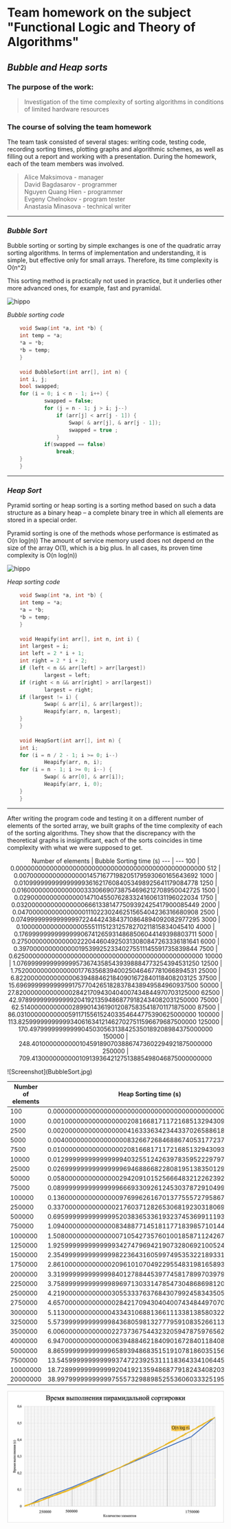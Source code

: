 # Team homework on the subject "Functional Logic and Theory of Algorithms"
## *Bubble and Heap sorts*
### The purpose of the work:

> Investigation of the time complexity of sorting algorithms 
> in conditions of limited hardware resources

### The course of solving the team homework

The team task consisted of several stages: writing code, testing code, recording sorting times, 
plotting graphs and algorithmic schemes, as well as filling out a report and working with a presentation. 
During the homework, each of the team members was involved.

> Alice Maksimova - manager  
> David Bagdasarov - programmer  
> Nguyen Quang Hien - programmer  
> Evgeny Chelnokov - program tester  
> Anastasia Minasova - technical writer  

***
### *Bubble Sort*

Bubble sorting or sorting by simple exchanges is one of the quadratic array sorting algorithms. 
In terms of implementation and understanding, it is simple, but effective only for small arrays. 
Therefore, its time complexity is O(n^2)

This sorting method is practically not used in practice, but it underlies other more advanced ones, for example, fast and pyramidal.

![hippo](https://codelessons.ru/wp-content/uploads/Animationfotsait.gif)

*Bubble sorting code*
```c
	void Swap(int *a, int *b) {
  	int temp = *a;
  	*a = *b;
  	*b = temp;
	}

	void BubbleSort(int arr[], int n) {
  	int i, j;
  	bool swapped;
  	for (i = 0; i < n - 1; i++) {
    		swapped = false;
    		for (j = n - 1; j > i; j--)
      			if (arr[j] < arr[j - 1]) {
        			Swap( & arr[j], & arr[j - 1]);
        			swapped = true ;
      			}
      		if(swapped == false) 
      			break;
  	}
	}
```

***
### *Heap Sort*

Pyramid sorting or heap sorting is a sorting method based on such a data structure as a binary heap – a complete binary tree in which all elements are stored in a special order.

Pyramid sorting is one of the methods whose performance is estimated as O(n log(n)) 
The amount of service memory used does not depend on the size of the array O(1), which is a big plus. 
In all cases, its proven time complexity is O(n log(n))

![hippo](https://tproger.ru/s3/uploads/2017/09/Heap-Sort.gif)


*Heap sorting code*
```c
	void Swap(int *a, int *b) {
  	int temp = *a;
  	*a = *b;
  	*b = temp;
	}

	void Heapify(int arr[], int n, int i) {
  	int largest = i;
  	int left = 2 * i + 1;
  	int right = 2 * i + 2;
  	if (left < n && arr[left] > arr[largest])
    		largest = left;
  	if (right < n && arr[right] > arr[largest])
    		largest = right;
  	if (largest != i) {
    		Swap( & arr[i], & arr[largest]);
    		Heapify(arr, n, largest);
  	}
	}

	void HeapSort(int arr[], int n) {
  	int i;
  	for (i = n / 2 - 1; i >= 0; i--)
    		Heapify(arr, n, i);
  	for (i = n - 1; i >= 0; i--) {
    		Swap( & arr[0], & arr[i]);
    		Heapify(arr, i, 0);
  	}
	}
```

***

After writing the program code and testing it on a different number of elements of the sorted array, we built graphs of the time complexity of each of the sorting algorithms. 
They show that the discrepancy with the theoretical graphs is insignificant, each of the sorts coincides in time complexity with what we were supposed to get.

<p align="center">
Number of elements | Bubble Sorting time (s)
--- | --- 
100 | 0.00000000000000000000000000000000000000000000000000
512 | 0.00700000000000000014571677198205179593060165643692
1000 | 0.01099999999999999936162176084053498925641179084778
1250 | 0.01600000000000000033306690738754696212708950042725
1500 | 0.02900000000000000147104550762833241606131196022034
1750 | 0.03200000000000000066613381477509392425417900085449
2000 | 0.04700000000000000011102230246251565404236316680908
2500 | 0.07499999999999999722444243843710864894092082977295
3000 | 0.10000000000000000555111512312578270211815834045410
4000 | 0.17699999999999999067412659314868506044149398803711
5000 | 0.27500000000000002220446049250313080847263336181641
6000 | 0.39700000000000001953992523340275511145591735839844
7500 | 0.62500000000000000000000000000000000000000000000000
10000 | 1.07699999999999995736743585439398884773254394531250
12500 | 1.75200000000000000177635683940025046467781066894531
25000 | 6.82200000000000006394884621840901672840118408203125
37500 | 15.69699999999999917577042651828378438949584960937500
50000 | 27.82000000000000028421709430404007434844970703125000
62500 | 42.97899999999999920419213594868779182434082031250000
75000 | 62.51400000000000289901436190120875835418701171875000
87500 | 86.03100000000000591171556152403354644775390625000000
100000 | 113.82599999999999340616341214627027511596679687500000
125000 | 170.49799999999999045030563138425350189208984375000000
150000 | 248.40100000000001045918907038867473602294921875000000
250000 | 709.41300000000001091393642127513885498046875000000000
</p>
![Screenshot](BubbleSort.jpg)

Number of elements | Heap Sorting time (s)
--- | ---
100 | 0.00000000000000000000000000000000000000000000000000
1000 | 0.00100000000000000002081668171172168513294309377670
2500 | 0.00200000000000000004163336342344337026588618755341
5000 | 0.00400000000000000008326672684688674053177237510681
7500 | 0.01000000000000000020816681711721685132943093776703
10000 | 0.01299999999999999940325512426397835952229797840118
25000 | 0.02699999999999999969468866822808195138350129127502
50000 | 0.05800000000000000294209101525666483212262392044067
75000 | 0.08999999999999999666933092612453037872910499572754
100000 | 0.13600000000000000976996261670137755572795867919922
250000 | 0.33700000000000002176037128265306819230318069458008
500000 | 0.69599999999999995203836533619323745369911193847656
750000 | 1.09400000000000008348877145181177183985710144042969
1000000 | 1.50800000000000000710542735760100185871124267578125
1250000 | 1.92599999999999993427479694219073280692100524902344
1500000 | 2.35499999999999998223643160599749535322189331054688
1750000 | 2.86100000000000020961010704922955483198165893554688
2000000 | 3.31999999999999984012788445397745817899703979492188
2250000 | 3.75899999999999989697130331478547304868698120117188
2500000 | 4.21900000000000030553337637684307992458343505859375
2750000 | 4.65700000000000002842170943040400743484497070312500
3000000 | 5.11300000000000043343106881366111338138580322265625
3250000 | 5.57399999999999984368059813277795910835266113281250
3500000 | 6.00600000000000022737367544323205947875976562500000
4000000 | 6.94700000000000006394884621840901672840118408203125
5000000 | 8.86599999999999965893948683515191078186035156250000
7500000 | 13.54599999999999937472239253111183643341064453125000
10000000 | 18.72899999999999920419213594868779182434082031250000
20000000 | 38.99799999999999755573298898525536060333251953125000

![Screenshot](HeapSort.jpg)